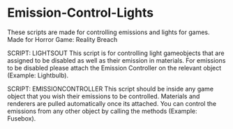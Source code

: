 # Emission-Control-Lights
These scripts are made for controlling emissions and lights for games. 
Made for Horror Game: Reality Breach

SCRIPT: LIGHTSOUT
This script is for controlling light gameobjects that are assigned to be disabled as well as their emission in materials.
For emissions to be disabled please attach the Emission Controller on the relevant object (Example: Lightbulb).

SCRIPT: EMISSIONCONTROLLER
This script should be inside any game object that you wish their emissions to be controlled. 
Materials and renderers are pulled automatically once its attached.
You can control the emissions from any other object by calling the methods (Example: Fusebox).
